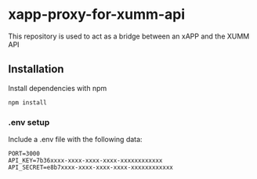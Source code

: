 # xapp-proxy-for-xumm-api
This repository is used to act as a bridge between an xAPP and the XUMM API

## Installation
Install dependencies with npm
```
npm install
```
### .env setup
Include a .env file with the following data: 
```
PORT=3000
API_KEY=7b36xxxx-xxxx-xxxx-xxxx-xxxxxxxxxxxx
API_SECRET=e8b7xxxx-xxxx-xxxx-xxxx-xxxxxxxxxxxx
```
